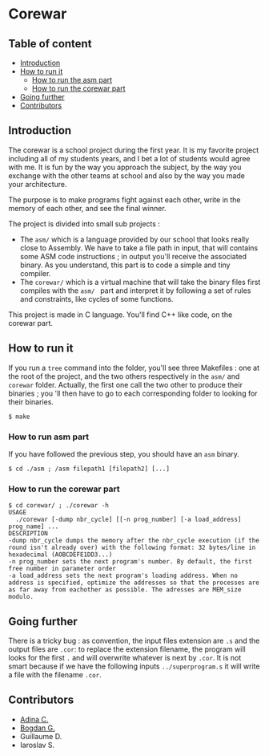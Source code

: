 # Corewar

## Table of content
* [Introduction](https://www.github.com/NaadiQmmr/Corewar#Introduction)
* [How to run it](https://www.github.com/NaadiQmmr/Corewar#How%20to%20run%20it)
  * [How to run the asm part](https://www.github.com/NaadiQmmr/Corewar#How%20to%20run%20asm%20part)
  * [How to run the corewar part](https://wwW.github.com/NaadiQmmr/Corewar#How%20to%20run%20corewar%20part)
* [Going further](https://www.github.com/NaadiQmmr/Corewar#Going%20further)
* [Contributors](https://www.github.com/NaadiQmmr/Corewar#Contributors)

## Introduction
The corewar is a school project during the first year. It is my favorite project including all of my students years, and I bet a lot of students would agree with me. It is fun by the way you approach the subject, by the way you exchange with the other teams at school and also by the way you made your architecture.

The purpose is to make programs fight against each other, write in the memory of each other, and see the final winner.

The project is divided into small sub projects :
- The `asm/` which is a language provided by our school that looks really close to Assembly. We have to take a file path in input, that will contains some ASM code instructions ; in output you'll receive the associated binary. As you understand, this part is to code a simple and tiny compiler.
- The `corewar/` which is a virtual machine that will take the binary files first compiles with the `asm/ ` part and interpret it by following a set of rules and constraints, like cycles of some functions.

This project is made in C language. You'll find C++ like code, on the corewar part.

## How to run it
If you run a `tree` command into the folder, you'll see three Makefiles : one at the root of the project, and the two others respectively in the `asm/` and `corewar` folder. Actually, the first one call the two other to produce their binaries ; you 'll then have to go to each corresponding folder to looking for their binaries.

```shell
$ make
```
### How to run asm part
If you have followed the previous step, you should have an `asm` binary. 

```shell
$ cd ./asm ; /asm filepath1 [filepath2] [...]
```
### How to run the corewar part
```shell
$ cd corewar/ ; ./corewar -h
USAGE
  ./corewar [-dump nbr_cycle] [[-n prog_number] [-a load_address] prog_name] ...
DESCRIPTION
-dump nbr_cycle dumps the memory after the nbr_cycle execution (if the round isn't already over) with the following format: 32 bytes/line in hexadecimal (AOBCDEFE1DD3...)
-n prog_number sets the next program's number. By default, the first free number in parameter order
-a load_address sets the next program's loading address. When no address is specified, optimize the addresses so that the processes are as far away from eachother as possible. The adresses are MEM_size modulo.
```

## Going further
There is a tricky bug : as convention, the input files extension are `.s` and the output files are `.cor`: to replace the extension filename, the program will looks for the first `.` and will overwrite whatever is next by `.cor`. It is not smart because if we have the following inputs  `../superprogram.s` it will write a file with the filename `.cor`.

## Contributors
* [Adina C.](https://www.github.com/NaadiQmmr)
* [Bogdan G.](https://www.github.com/bogdzn)
* Guillaume D.
* Iaroslav S.
